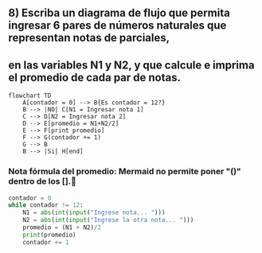 ## 8) Escriba un diagrama de flujo que permita ingresar 6 pares de números naturales que representan notas de parciales,
## en las variables N1 y N2, y que calcule e imprima el promedio de cada par de notas.
```mermaid
flowchart TD
	A[contador = 0] --> B{Es contador = 12?}
	B --> |NO| C[N1 = Ingresar nota 1]
	C --> D[N2 = Ingresar nota 2]
	D --> E[promedio = N1+N2/2]
	E --> F[print promedio]
	F --> G(contador += 1)
	G --> B
	B --> |Si| H[end]
```
### Nota fórmula del promedio: Mermaid no permite poner "()" dentro de los [].:shrug:

```python
contador = 0
while contador != 12:
    N1 = abs(int(input("Ingrese nota... ")))
    N2 = abs(int(input("Ingrese la otra nota... ")))
    promedio = (N1 + N2)/2
    print(promedio)
    contador += 1
```
